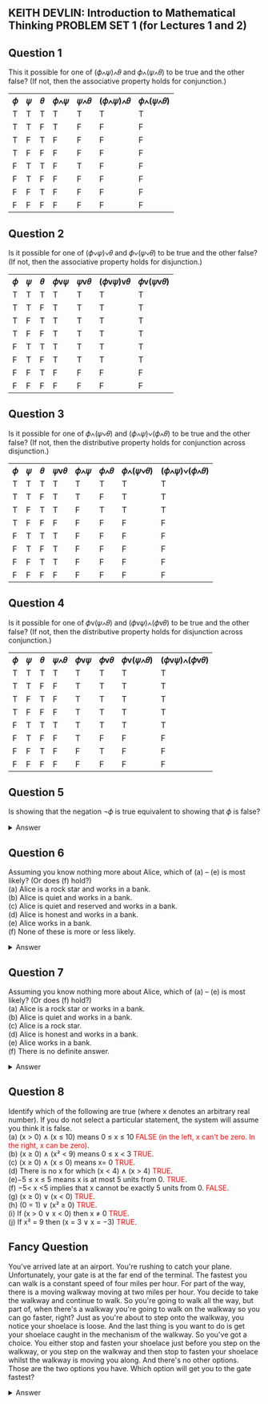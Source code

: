## KEITH DEVLIN: Introduction to Mathematical Thinking    PROBLEM SET 1 (for Lectures 1 and 2)

Question 1
--------
This it possible for one of (𝜙∧𝜓)∧𝜃 and 𝜙∧(𝜓∧𝜃) to be true and the other false? (If not, then the associative property holds for conjunction.)

<table><tbody><tr><th>𝜙</th><th>𝜓</th><th>𝜃</th><th>𝜙∧𝜓</th><th>𝜓∧𝜃</th><th>(𝜙∧𝜓)∧𝜃</th><th>𝜙∧(𝜓∧𝜃)</th></tr><tr><td>T</td><td>T</td><td>T</td><td>T</td><td>T</td><td>T</td><td>T</td></tr><tr><td>T</td><td>T</td><td>F</td><td>T</td><td>F</td><td>F</td><td>F</td></tr><tr><td>T</td><td>F</td><td>T</td><td>F</td><td>F</td><td>F</td><td>F</td></tr><tr><td>T</td><td>F</td><td>F</td><td>F</td><td>F</td><td>F</td><td>F</td></tr><tr><td>F</td><td>T</td><td>T</td><td>F</td><td>T</td><td>F</td><td>F</td></tr><tr><td>F</td><td>T</td><td>F</td><td>F</td><td>F</td><td>F</td><td>F</td></tr><tr><td>F</td><td>F</td><td>T</td><td>F</td><td>F</td><td>F</td><td>F</td></tr><tr><td>F</td><td>F</td><td>F</td><td>F</td><td>F</td><td>F</td><td>F</td></tr></tbody></table>

Question 2
----------

Is it possible for one of (𝜙∨𝜓)∨𝜃 and 𝜙∨(𝜓∨𝜃) to be true and the other false? (If not, then the associative property holds for disjunction.)

<table><tbody><tr><th>𝜙</th><th>𝜓</th><th>𝜃</th><th>𝜙v𝜓</th><th>𝜓v𝜃</th><th>(𝜙v𝜓)v𝜃</th><th>𝜙v(𝜓v𝜃)</th></tr><tr><td>T</td><td>T</td><td>T</td><td>T</td><td>T</td><td>T</td><td>T</td></tr><tr><td>T</td><td>T</td><td>F</td><td>T</td><td>T</td><td>T</td><td>T</td></tr><tr><td>T</td><td>F</td><td>T</td><td>T</td><td>T</td><td>T</td><td>T</td></tr><tr><td>T</td><td>F</td><td>F</td><td>T</td><td>T</td><td>T</td><td>T</td></tr><tr><td>F</td><td>T</td><td>T</td><td>T</td><td>T</td><td>T</td><td>T</td></tr><tr><td>F</td><td>T</td><td>F</td><td>T</td><td>T</td><td>T</td><td>T</td></tr><tr><td>F</td><td>F</td><td>T</td><td>F</td><td>F</td><td>F</td><td>F</td></tr><tr><td>F</td><td>F</td><td>F</td><td>F</td><td>F</td><td>F</td><td>F</td></tr></tbody></table>

Question 3
----------

Is it possible for one of 𝜙∧(𝜓∨𝜃) and (𝜙∧𝜓)∨(𝜙∧𝜃) to be true and the other false? (If not, then the distributive property holds for conjunction across disjunction.)

<table><tbody><tr><th>𝜙</th><th>𝜓</th><th>𝜃</th><th>𝜓v𝜃</th><th>𝜙∧𝜓</th><th>𝜙∧𝜃</th><th>𝜙∧(𝜓∨𝜃)</th><th>(𝜙∧𝜓)∨(𝜙∧𝜃)</th></tr><tr><td>T</td><td>T</td><td>T</td><td>T</td><td>T</td><td>T</td><td>T</td><td>T</td></tr><tr><td>T</td><td>T</td><td>F</td><td>T</td><td>T</td><td>F</td><td>T</td><td>T</td></tr><tr><td>T</td><td>F</td><td>T</td><td>T</td><td>F</td><td>T</td><td>T</td><td>T</td></tr><tr><td>T</td><td>F</td><td>F</td><td>F</td><td>F</td><td>F</td><td>F</td><td>F</td></tr><tr><td>F</td><td>T</td><td>T</td><td>T</td><td>F</td><td>F</td><td>F</td><td>F</td></tr><tr><td>F</td><td>T</td><td>F</td><td>T</td><td>F</td><td>F</td><td>F</td><td>F</td></tr><tr><td>F</td><td>F</td><td>T</td><td>T</td><td>F</td><td>F</td><td>F</td><td>F</td></tr><tr><td>F</td><td>F</td><td>F</td><td>F</td><td>F</td><td>F</td><td>F</td><td>F</td></tr></tbody></table>

Question 4
----------

Is it possible for one of 𝜙v(𝜓∧𝜃) and (𝜙v𝜓)∧(𝜙v𝜃) to be true and the other false? (If not, then the distributive property holds for disjunction across conjunction.)

<table><tbody><tr><th>𝜙</th><th>𝜓</th><th>𝜃</th><th>𝜓∧𝜃</th><th>𝜙v𝜓</th><th>𝜙v𝜃</th><th>𝜙v(𝜓∧𝜃)</th><th>(𝜙v𝜓)∧(𝜙v𝜃)</th></tr><tr><td>T</td><td>T</td><td>T</td><td>T</td><td>T</td><td>T</td><td>T</td><td>T</td></tr><tr><td>T</td><td>T</td><td>F</td><td>F</td><td>T</td><td>T</td><td>T</td><td>T</td></tr><tr><td>T</td><td>F</td><td>T</td><td>F</td><td>T</td><td>T</td><td>T</td><td>T</td></tr><tr><td>T</td><td>F</td><td>F</td><td>F</td><td>T</td><td>T</td><td>T</td><td>T</td></tr><tr><td>F</td><td>T</td><td>T</td><td>T</td><td>T</td><td>T</td><td>T</td><td>T</td></tr><tr><td>F</td><td>T</td><td>F</td><td>F</td><td>T</td><td>F</td><td>F</td><td>F</td></tr><tr><td>F</td><td>F</td><td>T</td><td>F</td><td>F</td><td>T</td><td>F</td><td>F</td></tr><tr><td>F</td><td>F</td><td>F</td><td>F</td><td>F</td><td>F</td><td>F</td><td>F</td></tr></tbody></table>

Question 5
----------
Is showing that the negation ¬𝜙 is true equivalent to showing that 𝜙 is false?

<details>
    <summary> Answer </summary>
        <p> Yes.
        </p>
</details>

Question 6
----------
Assuming you know nothing more about Alice, which of (a) – (e) is most likely? (Or does (f) hold?)\
(a) Alice is a rock star and works in a bank.\
(b) Alice is quiet and works in a bank.\
(c) Alice is quiet and reserved and works in a bank.\
(d) Alice is honest and works in a bank.\
(e) Alice works in a bank.\
(f) None of these is more or less likely.

<details>
    <summary> Answer </summary>
        <p> (e) Alice works in a bank.\
        </p>
</details>

Question 7
----------
Assuming you know nothing more about Alice, which of (a) – (e) is most likely? (Or does (f) hold?)\
(a) Alice is a rock star or works in a bank.\
(b) Alice is quiet and works in a bank.\
(c) Alice is a rock star.\
(d) Alice is honest and works in a bank.\
(e) Alice works in a bank.\
(f) There is no definite answer.

<details>
    <summary> Answer </summary>
        <p> (a) Alice is a rock star or works in a bank.\
        </p>
</details>

Question 8
----------
Identify which of the following are true (where x denotes an arbitrary real number). If you do not select a particular statement, the system will assume you think it is false.\
(a) (x > 0) ∧ (x ≤ 10) means 0 ≤ x ≤ 10
<span style="color:red">FALSE (in the left, x can't be zero. In the right, x can be zero)</span>.\
(b) (x ≥ 0) ∧ (x² < 9) means 0 ≤ x < 3 <span style="color:red">TRUE</span>.\
(c) (x ≥ 0) ∧ (x ≤ 0) means x= 0 <span style="color:red">TRUE</span>.\
(d) There is no x for which (x < 4) ∧ (x > 4) <span style="color:red">TRUE</span>.\
(e)−5 ≤ x ≤ 5 means x is at most 5 units from 0. <span style="color:red">TRUE</span>.\
(f) −5< x <5 implies that x cannot be exactly 5 units from 0. <span style="color:red">FALSE</span>.\
(g) (x ≥ 0) ∨ (x < 0) <span style="color:red">TRUE</span>.\
(h) (0 = 1) ∨ (x² ≥ 0) <span style="color:red">TRUE</span>.\
(i) If (x > 0 ∨ x < 0) then x ≠ 0 <span style="color:red">TRUE</span>.\
(j) If x² = 9 then (x = 3 ∨ x = −3) <span style="color:red">TRUE</span>.

Fancy Question
--------------
You've arrived late at an airport. You're rushing to catch your plane. Unfortunately, your gate is at the far end of the terminal. The fastest you can walk is a constant speed of four miles per hour. For part of the way, there is a moving walkway moving at two miles per hour. You decide to take the walkway and continue to walk. So you're going to walk all the way, but part of, when there's a walkway you're going to walk on the walkway so you can go faster, right? Just as you're about to step onto the walkway, you notice your shoelace is loose. And the last thing is you want to do is get your shoelace caught in the mechanism of the walkway. So you've got a choice. You either stop and fasten your shoelace just before you step on the walkway, or you step on the walkway and then stop to fasten your shoelace whilst the walkway is moving you along. And there's no other options. Those are the two options you have. Which option will get you to the gate fastest? 

<details>
    <summary> Answer </summary>
        <p> Obviously, the fastest way is to first step on the moving walk way then tie your shoe lace. When you are done tieing, you can start walking even while still on the moving walk way. One gains so much time doing this than taking the tieing first before steppiong on the moving walk way.
        </p>
</details>